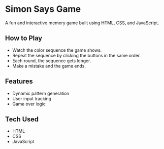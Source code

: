 #  Simon Says Game

A fun and interactive memory game built using HTML, CSS, and JavaScript.

##  How to Play

- Watch the color sequence the game shows.
- Repeat the sequence by clicking the buttons in the same order.
- Each round, the sequence gets longer.
- Make a mistake and the game ends.

##  Features

- Dynamic pattern generation
- User input tracking
- Game over logic

##  Tech Used

- HTML
- CSS
- JavaScript
